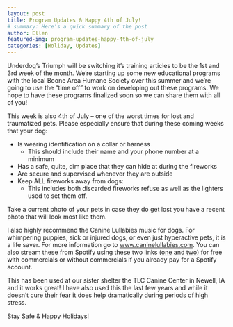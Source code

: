 ```yaml
---
layout: post
title: Program Updates & Happy 4th of July!
# summary: Here's a quick summary of the post
author: Ellen
featured-img: program-updates-happy-4th-of-july
categories: [Holiday, Updates]
---
```


Underdog’s Triumph will be switching it’s training articles to be the 1st and 3rd week of the month. We’re starting up some new educational programs with the local Boone Area Humane Society over this summer and we’re going to use the “time off” to work on developing out these programs. We hope to have these programs finalized soon so we can share them with all of you!

This week is also 4th of July – one of the worst times for lost and traumatized pets. Please especially ensure that during these coming weeks that your dog:

- Is wearing identification on a collar or harness
    - This should include their name and your phone number at a minimum
- Has a safe, quite, dim place that they can hide at during the fireworks
- Are secure and supervised whenever they are outside
- Keep ALL fireworks away from dogs:
     - This includes both discarded fireworks refuse as well as the lighters used to set them off.

Take a current photo of your pets in case they do get lost you have a recent photo that will look most like them.

I also highly recommend the Canine Lullabies music for dogs. For whimpering puppies, sick or injured dogs, or even just hyperactive pets, it is a life saver. For more information go to www.caninelullabies.com. You can also stream these from Spotify using these two links ([one](https://open.spotify.com/album/720unplZaQChtc1bTf2sEe) and [two](https://open.spotify.com/album/0QXGxWJyMtWqVfSqZtJseH)) for free with commercials or without commercials if you already pay for a Spotify account.

This has been used at our sister shelter the TLC Canine Center in Newell, IA and it works great! I have also used this the last few years and while it doesn’t cure their fear it does help dramatically during periods of high stress.

Stay Safe & Happy Holidays!